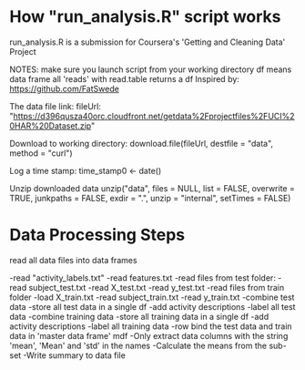 # How "run_analysis.R" script works
run_analysis.R is a submission for Coursera's 'Getting and Cleaning Data' Project

NOTES:
	make sure you launch script from your working directory
	df means data frame
	all 'reads' with read.table returns a df
    Inspired by: https://github.com/FatSwede

The data file link:
fileUrl: "https://d396qusza40orc.cloudfront.net/getdata%2Fprojectfiles%2FUCI%20HAR%20Dataset.zip"

Download to working directory:
download.file(fileUrl, destfile = "data", method = "curl")

Log a time stamp:
time_stamp0 <- date()

Unzip downloaded data
unzip("data", files = NULL, list = FALSE, overwrite = TRUE,
       junkpaths = FALSE, exdir = ".", unzip = "internal",
       setTimes = FALSE)

# Data Processing Steps 
read all data files into data frames

  -read "activity_labels.txt"
  -read features.txt
  -read files from test folder:
  -read subject_test.txt
  -read X_test.txt
  -read y_test.txt
  -read files from train folder
  -load X_train.txt
  -read subject_train.txt
  -read y_train.txt
  -combine test data
  -store all test data in a single df
  -add activity descriptions
  -label all test data
  -combine training data
  -store all training data in a single df
  -add activity descriptions
  -label all training data
  -row bind the test data and train data in 'master data frame' mdf
  -Only extract data columns with the string 'mean', 'Mean' and 'std' in the names
  -Calculate the means from the sub-set
  -Write summary to data file